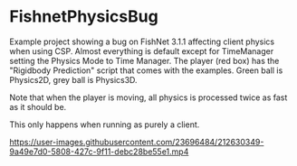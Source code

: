 # FishnetPhysicsBug

Example project showing a bug on FishNet 3.1.1 affecting client physics when using CSP. Almost everything is default except for TimeManager setting the Physics Mode to Time Manager. The player (red box) has the "Rigidbody Prediction" script that comes with the examples. Green ball is Physics2D, grey ball is Physics3D.

Note that when the player is moving, all physics is processed twice as fast as it should be.

This only happens when running as purely a client.

https://user-images.githubusercontent.com/23696484/212630349-9a49e7d0-5808-427c-9f11-debc28be55e1.mp4

